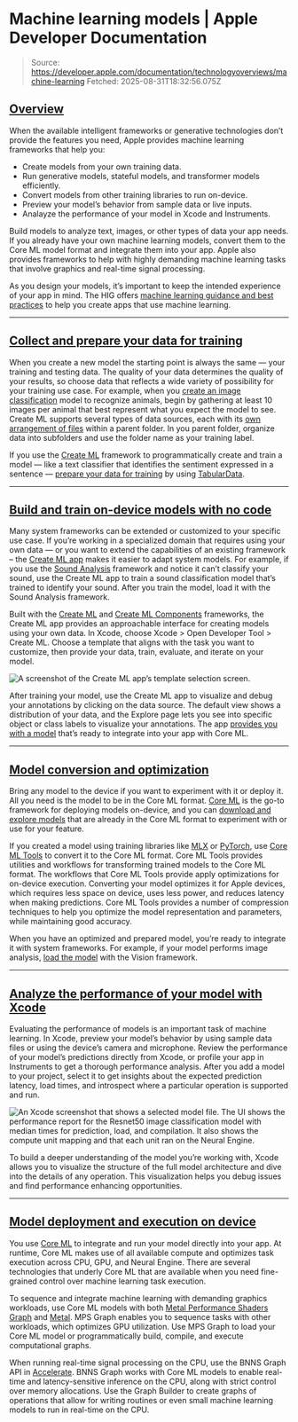 # Machine learning models | Apple Developer Documentation

> Source: https://developer.apple.com/documentation/technologyoverviews/machine-learning
> Fetched: 2025-08-31T18:32:56.075Z

## [Overview](https://developer.apple.com/documentation/technologyoverviews/machine-learning#Overview)

When the available intelligent frameworks or generative technologies don’t provide the features you need, Apple provides machine learning frameworks that help you:

- Create models from your own training data.
- Run generative models, stateful models, and transformer models efficiently.
- Convert models from other training libraries to run on-device.
- Preview your model’s behavior from sample data or live inputs.
- Analayze the performance of your model in Xcode and Instruments.

Build models to analyze text, images, or other types of data your app needs. If you already have your own machine learning models, convert them to the Core ML model format and integrate them into your app. Apple also provides frameworks to help with highly demanding machine learning tasks that involve graphics and real-time signal processing.

As you design your models, it’s important to keep the intended experience of your app in mind. The HIG offers [machine learning guidance and best practices](https://developer.apple.com/design/human-interface-guidelines/machine-learning) to help you create apps that use machine learning.

---

## [Collect and prepare your data for training](https://developer.apple.com/documentation/technologyoverviews/machine-learning#Collect-and-prepare-your-data-for-training)

When you create a new model the starting point is always the same — your training and testing data. The quality of your data determines the quality of your results, so choose data that reflects a wide variety of possibility for your training use case. For example, when you [create an image classification](https://developer.apple.com/documentation/CreateML/creating-an-image-classifier-model) model to recognize animals, begin by gathering at least 10 images per animal that best represent what you expect the model to see. Create ML supports several types of data sources, each with its [own arrangement of files](https://developer.apple.com/documentation/CreateML/creating-an-action-classifier-model) within a parent folder. In you parent folder, organize data into subfolders and use the folder name as your training label.

If you use the [Create ML](https://developer.apple.com/documentation/CreateML) framework to programmatically create and train a model — like a text classifier that identifies the sentiment expressed in a sentence — [prepare your data for training](https://developer.apple.com/documentation/CreateML/creating-a-text-classifier-model) by using [TabularData](https://developer.apple.com/documentation/TabularData).

---

## [Build and train on-device models with no code](https://developer.apple.com/documentation/technologyoverviews/machine-learning#Build-and-train-on-device-models-with-no-code)

Many system frameworks can be extended or customized to your specific use case. If you’re working in a specialized domain that requires using your own data — or you want to extend the capabilities of an existing framework – the [Create ML app](https://developer.apple.com/machine-learning/create-ml/) makes it easier to adapt system models. For example, if you use the [Sound Analysis](https://developer.apple.com/documentation/SoundAnalysis) framework and notice it can’t classify your sound, use the Create ML app to train a sound classification model that’s trained to identify your sound. After you train the model, load it with the Sound Analysis framework.

Built with the [Create ML](https://developer.apple.com/documentation/CreateML) and [Create ML Components](https://developer.apple.com/documentation/CreateMLComponents) frameworks, the Create ML app provides an approachable interface for creating models using your own data. In Xcode, choose Xcode > Open Developer Tool > Create ML. Choose a template that aligns with the task you want to customize, then provide your data, train, evaluate, and iterate on your model.

![A screenshot of the Create ML app’s template selection screen.](https://docs-assets.developer.apple.com/published/eba2245f471b4c4f1bdd62d78afaacf5/createml-template-selection%402x.png)

After training your model, use the Create ML app to visualize and debug your annotations by clicking on the data source. The default view shows a distribution of your data, and the Explore page lets you see into specific object or class labels to visualize your annotations. The app [provides you with a model](https://developer.apple.com/documentation/CoreML/getting-a-core-ml-model) that’s ready to integrate into your app with Core ML.

---

## [Model conversion and optimization](https://developer.apple.com/documentation/technologyoverviews/machine-learning#Model-conversion-and-optimization)

Bring any model to the device if you want to experiment with it or deploy it. All you need is the model to be in the Core ML format. [Core ML](https://developer.apple.com/documentation/CoreML) is the go-to framework for deploying models on-device, and you can [download and explore models](https://developer.apple.com/machine-learning/models/) that are already in the Core ML format to experiment with or use for your feature.

If you created a model using training libraries like [MLX](https://ml-explore.github.io/mlx/) or [PyTorch](https://pytorch.org/), use [Core ML Tools](https://coremltools.readme.io/) to convert it to the Core ML format. Core ML Tools provides utilities and workflows for transforming trained models to the Core ML format. The workflows that Core ML Tools provide apply optimizations for on-device execution. Converting your model optimizes it for Apple devices, which requires less space on device, uses less power, and reduces latency when making predictions. Core ML Tools provides a number of compression techniques to help you optimize the model representation and parameters, while maintaining good accuracy.

When you have an optimized and prepared model, you’re ready to integrate it with system frameworks. For example, if your model performs image analysis, [load the model](https://developer.apple.com/documentation/Vision/CoreMLRequest) with the Vision framework.

---

## [Analyze the performance of your model with Xcode](https://developer.apple.com/documentation/technologyoverviews/machine-learning#Analyze-the-performance-of-your-model-with-Xcode)

Evaluating the performance of models is an important task of machine learning. In Xcode, preview your model’s behavior by using sample data files or using the device’s camera and microphone. Review the performance of your model’s predictions directly from Xcode, or profile your app in Instruments to get a thorough performance analysis. After you add a model to your project, select it to get insights about the expected prediction latency, load times, and introspect where a particular operation is supported and run.

![An Xcode screenshot that shows a selected model file. The UI shows the performance report for the Resnet50 image classification model with median times for prediction, load, and compilation. It also shows the compute unit mapping and that each unit ran on the Neural Engine.](https://docs-assets.developer.apple.com/published/f2802f7da80e540fc2f173f4c4fbd630/xcode-model-performance-tab%402x.png)

To build a deeper understanding of the model you’re working with, Xcode allows you to visualize the structure of the full model architecture and dive into the details of any operation. This visualization helps you debug issues and find performance enhancing opportunities.

---

## [Model deployment and execution on device](https://developer.apple.com/documentation/technologyoverviews/machine-learning#Model-deployment-and-execution-on-device)

You use [Core ML](https://developer.apple.com/documentation/CoreML) to integrate and run your model directly into your app. At runtime, Core ML makes use of all available compute and optimizes task execution across CPU, GPU, and Neural Engine. There are several technologies that underly Core ML that are available when you need fine-grained control over machine learning task execution.

To sequence and integrate machine learning with demanding graphics workloads, use Core ML models with both [Metal Performance Shaders Graph](https://developer.apple.com/documentation/MetalPerformanceShadersGraph) and [Metal](https://developer.apple.com/documentation/Metal). MPS Graph enables you to sequence tasks with other workloads, which optimizes GPU utilization. Use MPS Graph to load your Core ML model or programmatically build, compile, and execute computational graphs.

When running real-time signal processing on the CPU, use the BNNS Graph API in [Accelerate](https://developer.apple.com/documentation/Accelerate). BNNS Graph works with Core ML models to enable real-time and latency-sensitive inference on the CPU, along with strict control over memory allocations. Use the Graph Builder to create graphs of operations that allow for writing routines or even small machine learning models to run in real-time on the CPU.
